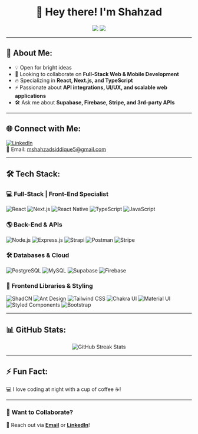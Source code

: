 <h1 align="center">👋 Hey there! I'm Shahzad </h1>

<div align="center">
  <img src="https://img.shields.io/badge/Full--Stack-Developer-%2300C853?style=for-the-badge&logo=react&logoColor=white" />
  <img src="https://img.shields.io/badge/Front--End-Specialist-%2300C853?style=for-the-badge&logo=next.js&logoColor=white" />
</div>

---

## 🚀 About Me:
- 💡 Open for bright ideas  
- 🤝 Looking to collaborate on **Full-Stack Web & Mobile Development**  
- 🔥 Specializing in **React, Next.js, and TypeScript**  
- ⚡ Passionate about **API integrations, UI/UX, and scalable web applications**  
- 🛠 Ask me about **Supabase, Firebase, Stripe, and 3rd-party APIs**  

---

## 🌐 Connect with Me:
[![LinkedIn](https://img.shields.io/badge/LinkedIn-%230077B5.svg?style=for-the-badge&logo=linkedin&logoColor=white&style=rounded)](https://linkedin.com/in/shahzadsiddique1)  
📩 Email: [mshahzadsiddique5@gmail.com](mailto:mshahzadsiddique5@gmail.com)  

---

## 🛠 Tech Stack:

### **💻 Full-Stack | Front-End Specialist**
![React](https://img.shields.io/badge/React-%2361DAFB.svg?style=for-the-badge&logo=react&logoColor=black&style=rounded)
![Next.js](https://img.shields.io/badge/Next.js-%23000000.svg?style=for-the-badge&logo=nextdotjs&logoColor=white&style=rounded)
![React Native](https://img.shields.io/badge/React_Native-%2361DAFB.svg?style=for-the-badge&logo=react&logoColor=black&style=rounded)
![TypeScript](https://img.shields.io/badge/TypeScript-%23007ACC.svg?style=for-the-badge&logo=typescript&logoColor=white&style=rounded)
![JavaScript](https://img.shields.io/badge/JavaScript-%23F7DF1E.svg?style=for-the-badge&logo=javascript&logoColor=black&style=rounded)

### **🌎 Back-End & APIs**
![Node.js](https://img.shields.io/badge/Node.js-%2343853D.svg?style=for-the-badge&logo=node.js&logoColor=white&style=rounded)
![Express.js](https://img.shields.io/badge/Express.js-%23404D59.svg?style=for-the-badge&logo=express&logoColor=white&style=rounded)
![Strapi](https://img.shields.io/badge/Strapi-%2308ADD8.svg?style=for-the-badge&logo=strapi&logoColor=white&style=rounded)
![Postman](https://img.shields.io/badge/Postman-%23FF6C37.svg?style=for-the-badge&logo=postman&logoColor=white&style=rounded)
![Stripe](https://img.shields.io/badge/Stripe-%23633FE9.svg?style=for-the-badge&logo=stripe&logoColor=white&style=rounded)

### **🛠 Databases & Cloud**
![PostgreSQL](https://img.shields.io/badge/PostgreSQL-%23336791.svg?style=for-the-badge&logo=postgresql&logoColor=white&style=rounded)
![MySQL](https://img.shields.io/badge/MySQL-%2300f.svg?style=for-the-badge&logo=mysql&logoColor=white&style=rounded)
![Supabase](https://img.shields.io/badge/Supabase-%233ECF8E.svg?style=for-the-badge&logo=supabase&logoColor=white&style=rounded)
![Firebase](https://img.shields.io/badge/Firebase-%23FFCA28.svg?style=for-the-badge&logo=firebase&logoColor=black&style=rounded)

### **🎨 Frontend Libraries & Styling**
![ShadCN](https://img.shields.io/badge/ShadCN-%23E34F26.svg?style=for-the-badge&logo=shadcn&logoColor=white&style=rounded)
![Ant Design](https://img.shields.io/badge/Ant_Design-%230170FE.svg?style=for-the-badge&logo=ant-design&logoColor=white&style=rounded)
![Tailwind CSS](https://img.shields.io/badge/Tailwind_CSS-%2306B6D4.svg?style=for-the-badge&logo=tailwindcss&logoColor=white&style=rounded)
![Chakra UI](https://img.shields.io/badge/Chakra_UI-%23319795.svg?style=for-the-badge&logo=chakra-ui&logoColor=white&style=rounded)
![Material UI](https://img.shields.io/badge/Material_UI-%230081CB.svg?style=for-the-badge&logo=mui&logoColor=white&style=rounded)
![Styled Components](https://img.shields.io/badge/Styled_Components-%23DB7093.svg?style=for-the-badge&logo=styled-components&logoColor=white&style=rounded)
![Bootstrap](https://img.shields.io/badge/Bootstrap-%23563D7C.svg?style=for-the-badge&logo=bootstrap&logoColor=white&style=rounded)

---

## 📊 GitHub Stats:

<div align="center">
  <img src="https://github-readme-streak-stats.herokuapp.com/?user=code-with-shahzad&theme=react&hide_border=true&date_format=M%20j%5B%2C%20Y%5D&stroke=00C853&ring=00C853" alt="GitHub Streak Stats" />
</div>

---

## ⚡ Fun Fact:
💻 I love coding at night with a cup of coffee ☕!

---

### 🎯 **Want to Collaborate?**
📩 Reach out via **[Email](mailto:mshahzadsiddique5@gmail.com)** or **[LinkedIn](https://linkedin.com/in/shahzadsiddique1)**!
